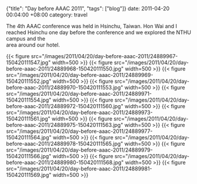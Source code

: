 {"title": "Day before AAAC 2011", "tags": ["blog"]}
date: 2011-04-20 00:04:00 +08:00
category: travel

The 4th AAAC conference was held in Hsinchu, Taiwan. Hon Wai and I reached Hsinchu one day before the conference and we explored the NTHU campus and the <br>area around our hotel.

{{< figure src="/images/2011/04/20/day-before-aaac-2011/24889967-150420111547.jpg" width=500 >}}
{{< figure src="/images/2011/04/20/day-before-aaac-2011/24889968-150420111550.jpg" width=500 >}}
{{< figure src="/images/2011/04/20/day-before-aaac-2011/24889969-150420111552.jpg" width=500 >}}
{{< figure src="/images/2011/04/20/day-before-aaac-2011/24889970-150420111553.jpg" width=500 >}}
{{< figure src="/images/2011/04/20/day-before-aaac-2011/24889971-150420111554.jpg" width=500 >}}
{{< figure src="/images/2011/04/20/day-before-aaac-2011/24889972-150420111560.jpg" width=500 >}}
{{< figure src="/images/2011/04/20/day-before-aaac-2011/24889973-150420111561.jpg" width=500 >}}
{{< figure src="/images/2011/04/20/day-before-aaac-2011/24889975-150420111563.jpg" width=500 >}}
{{< figure src="/images/2011/04/20/day-before-aaac-2011/24889977-150420111564.jpg" width=500 >}}
{{< figure src="/images/2011/04/20/day-before-aaac-2011/24889978-150420111565.jpg" width=500 >}}
{{< figure src="/images/2011/04/20/day-before-aaac-2011/24889979-150420111566.jpg" width=500 >}}
{{< figure src="/images/2011/04/20/day-before-aaac-2011/24889980-150420111568.jpg" width=500 >}}
{{< figure src="/images/2011/04/20/day-before-aaac-2011/24889981-150420111569.jpg" width=500 >}}
